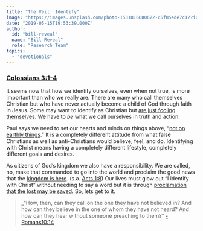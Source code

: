 ```yaml
---
title: "The Veil: Identify"
image: "https://images.unsplash.com/photo-1531816680622-c5f85ede7c12?ixlib=rb-1.2.1&q=85&fm=jpg&crop=entropy&cs=srgb&ixid=eyJhcHBfaWQiOjk2NjF9"
date: "2019-05-15T19:53:39.000Z"
author:
  id: "bill-reveal"
  name: "Bill Reveal"
  role: "Research Team"
topics:
  - "devotionals"
---
```

### [Colossians 3:1-4][1]

It seems now that how we identify ourselves, even when not true, is more important than who we really are. There are many who call themselves Christian but who have never actually become a child of God through faith in Jesus. Some may want to identify as Christian but [are just fooling themselves][2].  We have to _be_ what we call ourselves in truth and action. 

Paul says we need to set our hearts and minds on things above, “[not on earthly things][3].” It is a completely different attitude from what false Christians as well as anti-Christians would believe, feel, and do. Identifying with Christ means having a completely different lifestyle, completely different goals and desires. 

As citizens of God’s kingdom we also have a responsibility. We are called, no, make that commanded to go into the world and proclaim the good news that the [kingdom is here][4].  (s.a. [Acts 1:8][5]) Our lives must glow out “I identify with Christ” without needing to say a word but it is through [proclamation that the lost may be saved][6].  So, lets get to it.

> _“How, then, can they call on the one they have not believed in? And how can they believe in the one of whom they have not heard? And how can they hear without someone preaching to them?” [-Romans‬10:14][6]‬

[1]:	https://www.bible.com/113/col.3.1-4 "Raised to New Life"
[2]:	https://www.bible.com/113/mat.7.23 "Never knew you"
[3]:	https://www.bible.com/113/col.3.2 "Not on earthly things "
[4]:	https://www.bible.com/113/mat.10.7 "Kingdom is near"
[5]:	https://www.bible.com/113/act.1.8
[6]:	https://www.bible.com/113/rom.10.14.niv "How can they believe unless we preach"